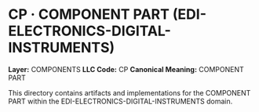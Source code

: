 # CP · COMPONENT PART (EDI-ELECTRONICS-DIGITAL-INSTRUMENTS)

**Layer:** COMPONENTS
**LLC Code:** CP
**Canonical Meaning:** COMPONENT PART

This directory contains artifacts and implementations for the COMPONENT PART within the EDI-ELECTRONICS-DIGITAL-INSTRUMENTS domain.
